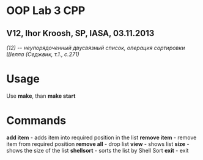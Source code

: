 # OOP Lab 3 CPP
## V12, Ihor Kroosh, SP, IASA, 03.11.2013

*(12) -- неупорядоченный двусвязный список, операция сортировки Шелла (Седжвик, т.1., с.271)*

# Usage
Use **make**, than **make start**

# Commands
**add item** - adds item into required position in the list
**remove item** - remove item from required position
**remove all** - drop list
**view** - shows list
**size** - shows the size of the list
**shellsort** - sorts the list by Shell Sort
**exit** - exit
